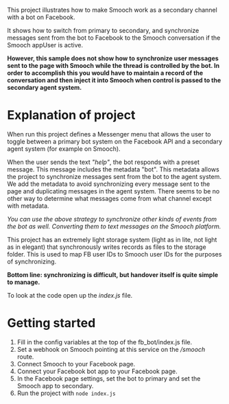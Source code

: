This project illustrates how to make Smooch work as a secondary channel with a bot on Facebook.

It shows how to switch from primary to secondary, and synchronize messages sent from the bot to Facebook to the Smooch conversation if the Smooch appUser is active.

**However, this sample does not show how to synchronize user messages sent to the page with Smooch while the thread is controlled by the bot. In order to accomplish this you would have to maintain a record of the conversation and then inject it into Smooch when control is passed to the secondary agent system.**

# Explanation of project

When run this project defines a Messenger menu that allows the user to toggle between a primary bot system on the Facebook API and a secondary agent system (for example on Smooch).

When the user sends the text _"help"_, the bot responds with a preset message. This message includes the metadata "bot". This metadata allows the project to synchronize messages sent from the bot to the agent system. We add the metadata to avoid synchronizing every message sent to the page and duplicating messages in the agent system. There seems to be no other way to determine what messages come from what channel except with metadata.

*You can use the above strategy to synchronize other kinds of events from the bot as well. Converting them to text messages on the Smooch platform.*

This project has an extremely light storage system (light as in lite, not light as in elegant) that synchronously writes records as files to the storage folder. This is used to map FB user IDs to Smooch user IDs for the purposes of synchronizing.

**Bottom line: synchronizing is difficult, but handover itself is quite simple to manage.**

To look at the code open up the _index.js_ file.

# Getting started

1. Fill in the config variables at the top of the fb_bot/index.js file.
2. Set a webhook on Smooch pointing at this service on the _/smooch_ route.
3. Connect Smooch to your Facebook page.
4. Connect your Facebook bot app to your Facebook page.
5. In the Facebook page settings, set the bot to primary and set the Smooch app to secondary.
6. Run the project with `node index.js`
